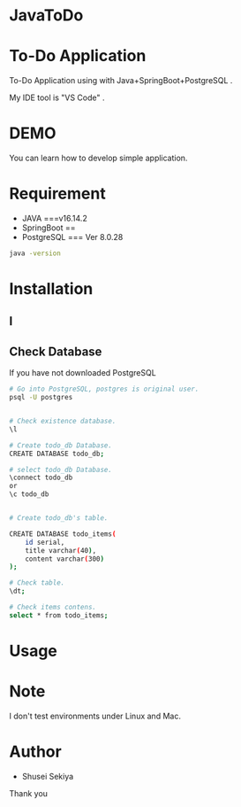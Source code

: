 # JavaToDo

# To-Do Application
 
To-Do Application using with Java+SpringBoot+PostgreSQL .

My IDE tool is "VS Code" .
 
# DEMO
 
You can learn how to develop simple application.
 


 

# Requirement
 
* JAVA ===v16.14.2
* SpringBoot ==
* PostgreSQL === Ver 8.0.28
 

 
```bash
java -version 
```
 
# Installation
 
## I

## Check Database
If you have not downloaded PostgreSQL
 

```bash
# Go into PostgreSQL, postgres is original user.
psql -U postgres


# Check existence database.
\l

# Create todo_db Database.
CREATE DATABASE todo_db;

# select todo_db Database.
\connect todo_db
or
\c todo_db


# Create todo_db's table.

CREATE DATABASE todo_items(
    id serial,
    title varchar(40),
    content varchar(300)
);

# Check table.
\dt;

# Check items contens.
select * from todo_items;
```

# Usage
 
 

 
# Note
 
I don't test environments under Linux and Mac.
 
# Author
 
* Shusei Sekiya

 

Thank you
